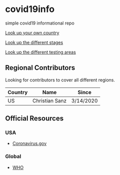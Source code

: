 # covid19info
simple covid19 informational repo

[Look up your own country](Countries.md)

[Look up the different stages](Stages.md)

[Look up the different testing areas](Testing.md)

## Regional Contributors

Looking for contributors to cover all different regions. 

| Country  | Name  | Since |
|---|---|---|
| US  | Christian Sanz  | 3/14/2020 |

## Official Resources

### USA 

  * [Coronavirus.gov](http://coronavirus.gov)

### Global

  * [WHO](https://www.who.int/) 
